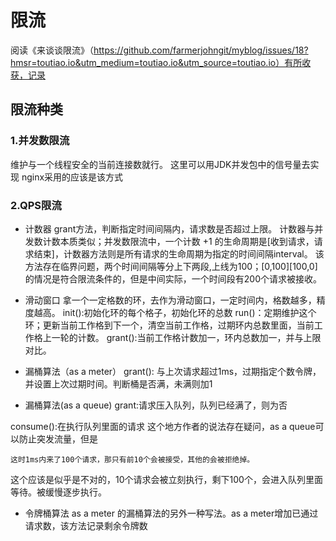 # 限流
阅读《来谈谈限流》（https://github.com/farmerjohngit/myblog/issues/18?hmsr=toutiao.io&utm_medium=toutiao.io&utm_source=toutiao.io）有所收获，记录

## 限流种类

### 1.并发数限流

维护与一个线程安全的当前连接数就行。
这里可以用JDK并发包中的信号量去实现
nginx采用的应该是该方式

### 2.QPS限流

- 计数器
grant方法，判断指定时间间隔内，请求数是否超过上限。
计数器与并发数计数本质类似；并发数限流中，一个计数 +1 的生命周期是[收到请求，请求结束]，计数器方法则是所有请求的生命周期为指定的时间间隔interval。
该方法存在临界问题，两个时间间隔等分上下两段,上线为100；[0,100][100,0]的情况是符合限流条件的，但是中间实际，一个时间段有200个请求被接收。

- 滑动窗口
拿一个一定格数的环，去作为滑动窗口，一定时间内，格数越多，精度越高。
init():初始化环的每个格子，初始化环的总数
run()：定期维护这个环；更新当前工作格到下一个，清空当前工作格，过期环内总数里面，当前工作格上一轮的计数。
grant():当前工作格计数加一，环内总数加一，并与上限对比。

- 漏桶算法（as a meter）
grant(): 与上次请求超过1ms，过期指定个数令牌，并设置上次过期时间。判断桶是否满，未满则加1

- 漏桶算法(as a queue)
grant:请求压入队列，队列已经满了，则为否

consume():在执行队列里面的请求
这个地方作者的说法存在疑问，as a queue可以防止突发流量，但是
```
这时1ms内来了100个请求，那只有前10个会被接受，其他的会被拒绝掉。
```
这个应该是似乎是不对的，10个请求会被立刻执行，剩下100个，会进入队列里面等待。被缓慢逐步执行。

- 令牌桶算法
as a meter 的漏桶算法的另外一种写法。as a meter增加已通过请求数，该方法记录剩余令牌数
